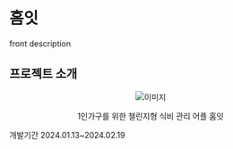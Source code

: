 # 홈잇
front description
## 프로젝트 소개
<p align="center">
  <img src="https://github.com/Homeat/Front2/assets/94881886/2eeefc3d-482d-4418-aba0-25072bdf884d" alt="이미지" />
</p>
<p align="center">
1인가구를 위한 챌린지형 식비 관리 어플 홈잇
</center>

<p>
  개발기간
2024.01.13~2024.02.19
     </p>
<br>
